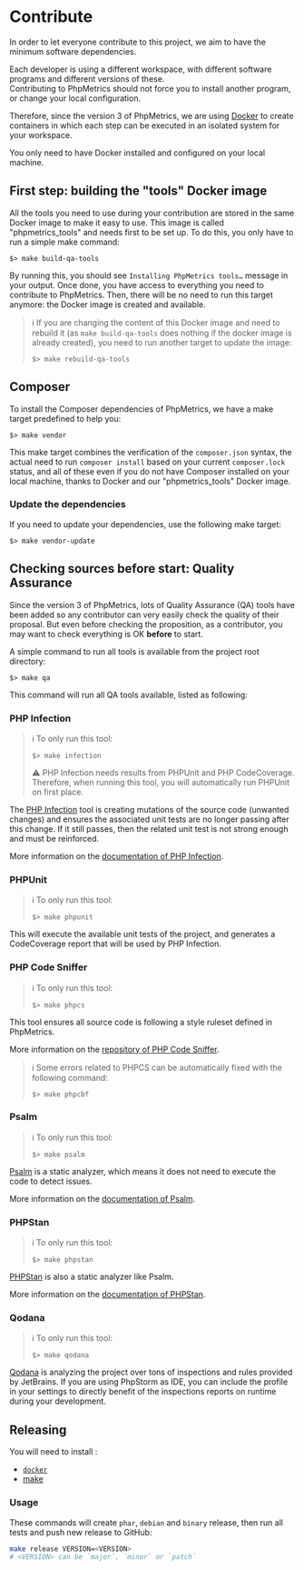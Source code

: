 # Contribute

In order to let everyone contribute to this project, we aim to have the minimum software dependencies.

Each developer is using a different workspace, with different software programs and different versions of these.  
Contributing to PhpMetrics should not force you to install another program, or change your local configuration.

Therefore, since the version 3 of PhpMetrics, we are using [Docker](https://docs.docker.com/get-docker/) to create 
containers in which each step can be executed in an isolated system for your workspace.

You only need to have Docker installed and configured on your local machine.

## First step: building the "tools" Docker image

All the tools you need to use during your contribution are stored in the same Docker image to make it easy to use.
This image is called "phpmetrics_tools" and needs first to be set up. To do this, you only have to run a simple make 
command:
```shell
$> make build-qa-tools
```
By running this, you should see `Installing PhpMetrics tools…` message in your output. Once done, you have access to
everything you need to contribute to PhpMetrics. Then, there will be no need to run this target anymore: the Docker 
image is created and available.

> :information_source: If you are changing the content of this Docker image and need to rebuild it (as 
> `make build-qa-tools` does nothing if the docker image is already created), you need to run another target
> to update the image:
> ```shell
> $> make rebuild-qa-tools
> ```

## Composer

To install the Composer dependencies of PhpMetrics, we have a make target predefined to help you:
```shell
$> make vendor
```
This make target combines the verification of the `composer.json` syntax, the actual need to run `composer install` 
based on your current `composer.lock` status, and all of these even if you do not have Composer installed on your local 
machine, thanks to Docker and our "phpmetrics_tools" Docker image. 

### Update the dependencies

If you need to update your dependencies, use the following make target:
```shell
$> make vendor-update
```

## Checking sources before start: Quality Assurance

Since the version 3 of PhpMetrics, lots of Quality Assurance (QA) tools have been added so any contributor can very 
easily check the quality of their proposal. But even before checking the proposition, as a contributor, you may want to
check everything is OK **before** to start.

A simple command to run all tools is available from the project root directory:
```shell
$> make qa
```

This command will run all QA tools available, listed as following:

### PHP Infection

> :information_source: To only run this tool:
> ```shell
> $> make infection
> ```
> :warning: PHP Infection needs results from PHPUnit and PHP CodeCoverage. Therefore, when running this tool, you will 
> automatically run PHPUnit on first place.

The [PHP Infection](https://github.com/infection/infection) tool is creating mutations of the source code (unwanted 
changes) and ensures the associated unit tests are no longer passing after this change. If it still passes, then the 
related unit test is not strong enough and must be reinforced.

More information on the [documentation of PHP Infection](https://infection.github.io/).

### PHPUnit

> :information_source: To only run this tool:
> ```shell
> $> make phpunit
> ```

This will execute the available unit tests of the project, and generates a CodeCoverage report that will be used by PHP 
Infection.

### PHP Code Sniffer

> :information_source: To only run this tool:
> ```shell
> $> make phpcs
> ```

This tool ensures all source code is following a style ruleset defined in PhpMetrics.

More information on the [repository of PHP Code Sniffer](https://github.com/squizlabs/PHP_CodeSniffer).

> :information_source: Some errors related to PHPCS can be automatically fixed with the following command:
> ```shell
> $> make phpcbf
> ```

### Psalm

> :information_source: To only run this tool:
> ```shell
> $> make psalm
> ```

[Psalm](https://github.com/vimeo/psalm) is a static analyzer, which means it does not need to execute the code to detect
issues.

More information on the [documentation of Psalm](https://psalm.dev/docs/).

### PHPStan

> :information_source: To only run this tool:
> ```shell
> $> make phpstan
> ```

[PHPStan](https://github.com/phpstan/phpstan) is also a static analyzer like Psalm.

More information on the [documentation of PHPStan](https://phpstan.org/user-guide/getting-started).

### Qodana

> :information_source: To only run this tool:
> ```shell
> $> make qodana
> ```

[Qodana](https://www.jetbrains.com/qodana/) is analyzing the project over tons of inspections and rules provided by 
JetBrains. If you are using PhpStorm as IDE, you can include the profile in your settings to directly benefit of the
inspections reports on runtime during your development.

## Releasing

You will need to install :

+ [`docker`](https://www.docker.com/)
+ [make](https://www.gnu.org/software/make/)

### Usage

These commands will create `phar`, `debian` and `binary` release,
then run all tests and push new release to GitHub:

```bash
make release VERSION=<VERSION>
# <VERSION> can be `major`, `minor` or `patch`
```
